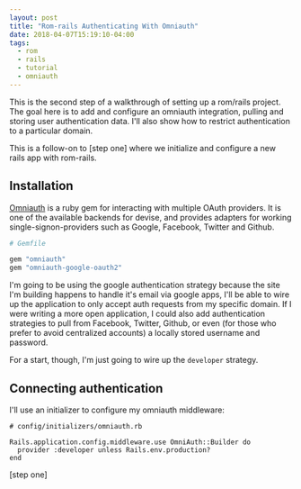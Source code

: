 ```yaml
---
layout: post
title: "Rom-rails Authenticating With Omniauth"
date: 2018-04-07T15:19:10-04:00
tags:
  - rom
  - rails
  - tutorial
  - omniauth
---
```


This is the second step of a walkthrough of setting up a rom/rails project.
The goal here is to add and configure an omniauth integration, pulling and
storing user authentication data.  I'll also show how to restrict authentication
to a particular domain.

This is a follow-on to [step one] where we initialize and configure a new rails
app with rom-rails.


## Installation

[Omniauth] is a ruby gem for interacting with multiple OAuth providers.
It is one of the available backends for devise, and provides adapters for
working single-signon-providers such as Google, Facebook, Twitter and Github.

```ruby
# Gemfile

gem "omniauth"
gem "omniauth-google-oauth2"
```

I'm going to be using the google authentication strategy because the site I'm
building happens to handle it's email via google apps, I'll be able to wire up
the application to only accept auth requests from my specific domain.  If I
were writing a more open application, I could also add authentication
strategies to pull from Facebook, Twitter, Github, or even (for those who
prefer to avoid centralized accounts) a locally stored username and password.

For a start, though, I'm just going to wire up the `developer` strategy.

## Connecting authentication

I'll use an initializer to configure my omniauth middleware:

```
# config/initializers/omniauth.rb

Rails.application.config.middleware.use OmniAuth::Builder do
  provider :developer unless Rails.env.production?
end
```

[step one]

[Omniauth]: https://github.com/omniauth/omniauth/blob/master/README.md
